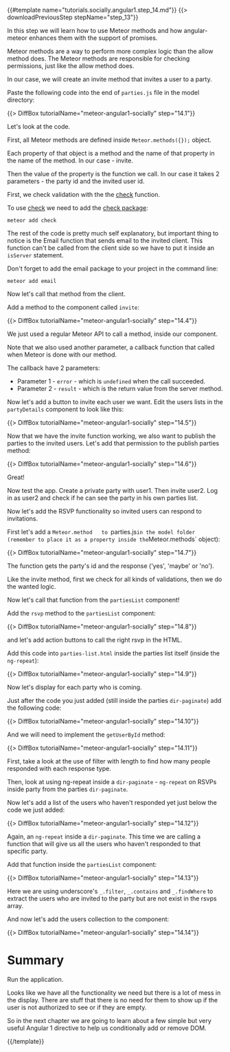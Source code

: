 {{#template name="tutorials.socially.angular1.step_14.md"}}
{{> downloadPreviousStep stepName="step_13"}}

In this step we will learn how to use Meteor methods and how angular-meteor enhances them with the support of promises.

Meteor methods are a way to perform more complex logic than the allow method does.
The Meteor methods are responsible for checking permissions, just like the allow method does.

In our case, we will create an invite method that invites a user to a party.

Paste the following code into the end of `parties.js` file in the model directory:

{{> DiffBox tutorialName="meteor-angular1-socially" step="14.1"}}

Let's look at the code.

First, all Meteor methods are defined inside `Meteor.methods({});` object.

Each property of that object is a method and the name of that property in the name of the method. In our case - invite.

Then the value of the property is the function we call. In our case it takes 2 parameters - the party id and the invited user id.

First, we check validation with the the [check](http://docs.meteor.com/#check_package) function.

To use [check](http://docs.meteor.com/#check_package) we need to add the [check package](https://atmospherejs.com/meteor/check):

    meteor add check

The rest of the code is pretty much self explanatory, but important thing to notice is the Email function that sends email to the invited client.
This function can't be called from the client side so we have to put it inside an `isServer` statement.

Don't forget to add the email package to your project in the command line:

    meteor add email

Now let's call that method from the client.

Add a method to the component called `invite`:

{{> DiffBox tutorialName="meteor-angular1-socially" step="14.4"}}

We just used a regular Meteor API to call a method, inside our component.

Note that we also used another parameter, a callback function that called when Meteor is done with our method.

The callback have 2 parameters:

* Parameter 1 - `error` - which is `undefined` when the call succeeded.
* Parameter 2 - `result` - which is the return value from the server method.

Now let's add a button to invite each user we want. Edit the users lists in the `partyDetails` component to look like this:

{{> DiffBox tutorialName="meteor-angular1-socially" step="14.5"}}

Now that we have the invite function working, we also want to publish the parties to the invited users.
Let's add that permission to the publish parties method:

{{> DiffBox tutorialName="meteor-angular1-socially" step="14.6"}}

Great!

Now test the app.  Create a private party with user1.  Then invite user2. Log in as user2 and check if he can see the party in his own parties list.


Now let's add the RSVP functionality so invited users can respond to invitations.

First let's add a `Meteor.method   to `parties.js` in the model folder (remember to place it as a property inside the `Meteor.methods` object):

{{> DiffBox tutorialName="meteor-angular1-socially" step="14.7"}}

The function gets the party's id and the response ('yes', 'maybe' or 'no').

Like the invite method, first we check for all kinds of validations, then we do the wanted logic.

Now let's call that function from the `partiesList` component!

Add the `rsvp` method to the `partiesList` component:

{{> DiffBox tutorialName="meteor-angular1-socially" step="14.8"}}

and let's add action buttons to call the right rsvp in the HTML.

Add this code into `parties-list.html` inside the parties list itself (inside the `ng-repeat`):

{{> DiffBox tutorialName="meteor-angular1-socially" step="14.9"}}

Now let's display for each party who is coming.

Just after the code you just added (still inside the parties `dir-paginate`) add the following code:

{{> DiffBox tutorialName="meteor-angular1-socially" step="14.10"}}

And we will need to implement the `getUserById` method:

{{> DiffBox tutorialName="meteor-angular1-socially" step="14.11"}}

First, take a look at the use of filter with length to find how many people responded with each response type.

Then, look at using ng-repeat inside a `dir-paginate` - `ng-repeat` on RSVPs inside party from the parties `dir-paginate`.

Now let's add a list of the users who haven't responded yet just below the code we just added:

{{> DiffBox tutorialName="meteor-angular1-socially" step="14.12"}}

Again, an `ng-repeat` inside a `dir-paginate`.  This time we are calling a function that will give us all the users who haven't responded to that specific party.

Add that function inside the `partiesList` component:

{{> DiffBox tutorialName="meteor-angular1-socially" step="14.13"}}

Here we are using underscore's `_.filter`, `_.contains` and `_.findWhere` to extract the users who are invited to the party but are not exist in the rsvps array.

And now let's add the users collection to the component:

{{> DiffBox tutorialName="meteor-angular1-socially" step="14.14"}}

# Summary

Run the application.

Looks like we have all the functionality we need but there is a lot of mess in the display.
There are stuff that there is no need for them to show up if the user is not authorized to see or if they are empty.

So in the next chapter we are going to learn about a few simple but very useful Angular 1 directive to help us conditionally add or remove DOM.

{{/template}}
